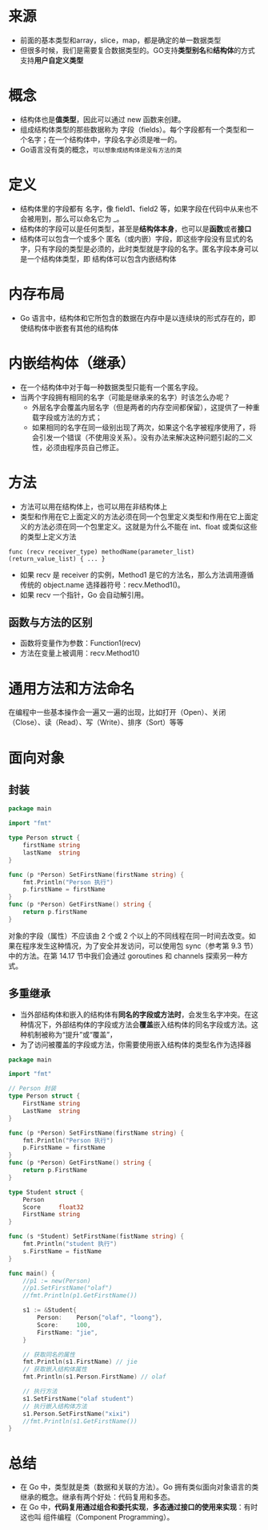 # 来源
* 前面的基本类型和array，slice，map，都是确定的单一数据类型
* 但很多时候，我们是需要复合数据类型的。GO支持**类型别名**和**结构体**的方式支持**用户自定义类型**

# 概念
* 结构体也是**值类型**，因此可以通过 new 函数来创建。
* 组成结构体类型的那些数据称为 字段（fields）。每个字段都有一个类型和一个名字；在一个结构体中，字段名字必须是唯一的。
* Go语言没有类的概念，`可以想象成结构体是没有方法的类`

# 定义
* 结构体里的字段都有 名字，像 field1、field2 等，如果字段在代码中从来也不会被用到，那么可以命名它为 _。
* 结构体的字段可以是任何类型，甚至是**结构体本身**，也可以是**函数**或者**接口**
* 结构体可以包含一个或多个 匿名（或内嵌）字段，即这些字段没有显式的名字，只有字段的类型是必须的，此时类型就是字段的名字。匿名字段本身可以是一个结构体类型，即 结构体可以包含内嵌结构体

# 内存布局
* Go 语言中，结构体和它所包含的数据在内存中是以连续块的形式存在的，即使结构体中嵌套有其他的结构体

# 内嵌结构体（继承）
* 在一个结构体中对于每一种数据类型只能有一个匿名字段。
* 当两个字段拥有相同的名字（可能是继承来的名字）时该怎么办呢？
  * 外层名字会覆盖内层名字（但是两者的内存空间都保留），这提供了一种重载字段或方法的方式；
  * 如果相同的名字在同一级别出现了两次，如果这个名字被程序使用了，将会引发一个错误（不使用没关系）。没有办法来解决这种问题引起的二义性，必须由程序员自己修正。


# 方法
* 方法可以用在结构体上，也可以用在非结构体上
* 类型和作用在它上面定义的方法必须在同一个包里定义类型和作用在它上面定义的方法必须在同一个包里定义。这就是为什么不能在 int、float 或类似这些的类型上定义方法

```golang
func (recv receiver_type) methodName(parameter_list) (return_value_list) { ... }
```
* 如果 recv 是 receiver 的实例，Method1 是它的方法名，那么方法调用遵循传统的 object.name 选择器符号：recv.Method1()。
* 如果 recv 一个指针，Go 会自动解引用。

## 函数与方法的区别
* 函数将变量作为参数：Function1(recv)
* 方法在变量上被调用：recv.Method1()


# 通用方法和方法命名
在编程中一些基本操作会一遍又一遍的出现，比如打开（Open）、关闭（Close）、读（Read）、写（Write）、排序（Sort）等等

# 面向对象

## 封装
```go
package main

import "fmt"

type Person struct {
	firstName string
	lastName  string
}

func (p *Person) SetFirstName(firstName string) {
	fmt.Println("Person 执行")
	p.firstName = firstName
}
func (p *Person) GetFirstName() string {
	return p.firstName
}
```
对象的字段（属性）不应该由 2 个或 2 个以上的不同线程在同一时间去改变。如果在程序发生这种情况，为了安全并发访问，可以使用包 sync（参考第 9.3 节）中的方法。在第 14.17 节中我们会通过 goroutines 和 channels 探索另一种方式。

## 多重继承
* 当外部结构体和嵌入的结构体有**同名的字段或方法时**，会发生名字冲突。在这种情况下，外部结构体的字段或方法会**覆盖**嵌入结构体的同名字段或方法。这种机制被称为“提升”或“覆盖”，
* 为了访问被覆盖的字段或方法，你需要使用嵌入结构体的类型名作为选择器
```go
package main

import "fmt"

// Person 封装
type Person struct {
	FirstName string
	LastName  string
}

func (p *Person) SetFirstName(firstName string) {
	fmt.Println("Person 执行")
	p.FirstName = firstName
}
func (p *Person) GetFirstName() string {
	return p.FirstName
}

type Student struct {
	Person
	Score     float32
	FirstName string
}

func (s *Student) SetFirstName(fistName string) {
	fmt.Println("student 执行")
	s.FirstName = fistName
}

func main() {
	//p1 := new(Person)
	//p1.SetFirstName("olaf")
	//fmt.Println(p1.GetFirstName())

	s1 := &Student{
		Person:    Person{"olaf", "loong"},
		Score:     100,
		FirstName: "jie",
	}

	// 获取同名的属性
	fmt.Println(s1.FirstName) // jie
	// 获取嵌入结构体属性
	fmt.Println(s1.Person.FirstName) // olaf

	// 执行方法
	s1.SetFirstName("olaf student")
	// 执行嵌入结构体方法
	s1.Person.SetFirstName("xixi")
	//fmt.Println(s1.GetFirstName())
}
```



# 总结
* 在 Go 中，类型就是类（数据和关联的方法）。Go 拥有类似面向对象语言的类继承的概念。继承有两个好处：代码复用和多态。
* 在 Go 中，**代码复用通过组合和委托实现**，**多态通过接口的使用来实现**：有时这也叫 组件编程（Component Programming）。